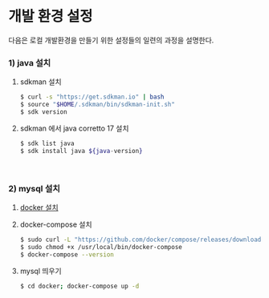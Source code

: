
# 개발 환경 설정
다음은 로컬 개발환경을 만들기 위한 설정들의 일련의 과정을 설명한다.
### 1) java 설치
1. sdkman 설치
   ```bash
   $ curl -s "https://get.sdkman.io" | bash
   $ source "$HOME/.sdkman/bin/sdkman-init.sh"
   $ sdk version
   ```
2. sdkman 에서 java corretto 17 설치
    ```bash
    $ sdk list java
    $ sdk install java ${java-version}
    ```
<br>

### 2) mysql 설치
1. [docker 설치](https://docs.docker.com/engine/install/)

2. docker-compose 설치
      ```bash
      $ sudo curl -L "https://github.com/docker/compose/releases/download/1.29.2/docker-compose-$(uname -s)-$(uname -m)" -o /usr/local/bin/docker-compose
      $ sudo chmod +x /usr/local/bin/docker-compose
      $ docker-compose --version
      ```
3. mysql 띄우기
    ```bash
    $ cd docker; docker-compose up -d
    ```